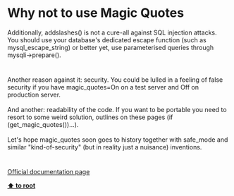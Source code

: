 # Why not to use Magic Quotes




<div class="phpcode"><span class="html">
Additionally, addslashes() is not a cure-all against SQL injection attacks. You should use your database&apos;s dedicated escape function (such as mysql_escape_string) or better yet, use parameterised queries through mysqli-&gt;prepare().</span>
</div>
  

#


<div class="phpcode"><span class="html">
Another reason against it: security. You could be lulled in a feeling of false security if you have magic_quotes=On on a test server and Off on production server. <br><br>And another: readability of the code. If you want to be portable you need to resort to some weird solution, outlines on these pages (if (get_magic_quotes())...).<br><br>Let&apos;s hope magic_quotes soon goes to history together with safe_mode and similar &quot;kind-of-security&quot; (but in reality just a nuisance) inventions.</span>
</div>
  

#

[Official documentation page](https://www.php.net/manual/en/security.magicquotes.whynot.php)

**[⬆ to root](/)**
